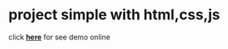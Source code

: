 # project simple with html,css,js

click [**here**](https://ghafour9392.github.io/tapsi/) for see demo online
